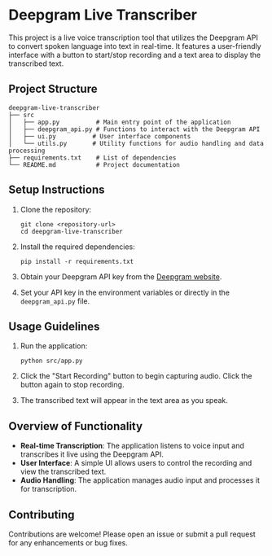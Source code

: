 # Deepgram Live Transcriber

This project is a live voice transcription tool that utilizes the Deepgram API to convert spoken language into text in real-time. It features a user-friendly interface with a button to start/stop recording and a text area to display the transcribed text.

## Project Structure

```
deepgram-live-transcriber
├── src
│   ├── app.py          # Main entry point of the application
│   ├── deepgram_api.py # Functions to interact with the Deepgram API
│   ├── ui.py          # User interface components
│   └── utils.py       # Utility functions for audio handling and data processing
├── requirements.txt    # List of dependencies
└── README.md           # Project documentation
```

## Setup Instructions

1. Clone the repository:
   ```
   git clone <repository-url>
   cd deepgram-live-transcriber
   ```

2. Install the required dependencies:
   ```
   pip install -r requirements.txt
   ```

3. Obtain your Deepgram API key from the [Deepgram website](https://deepgram.com/).

4. Set your API key in the environment variables or directly in the `deepgram_api.py` file.

## Usage Guidelines

1. Run the application:
   ```
   python src/app.py
   ```

2. Click the "Start Recording" button to begin capturing audio. Click the button again to stop recording.

3. The transcribed text will appear in the text area as you speak.

## Overview of Functionality

- **Real-time Transcription**: The application listens to voice input and transcribes it live using the Deepgram API.
- **User Interface**: A simple UI allows users to control the recording and view the transcribed text.
- **Audio Handling**: The application manages audio input and processes it for transcription.

## Contributing

Contributions are welcome! Please open an issue or submit a pull request for any enhancements or bug fixes.